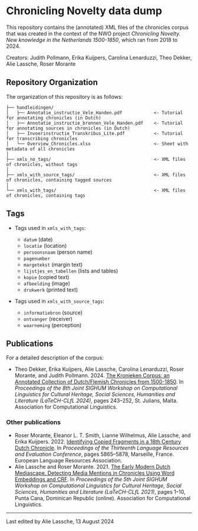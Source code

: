 # Chronicling Novelty data dump

This repository contains the (annotated) XML files of the chronicles corpus that was created in the context of the NWO project _Chronicling Novelty. New knowledge in the Netherlands 1500-1850_, which ran from 2018 to 2024.

Creators: Judith Pollmann, Erika Kuijpers, Carolina Lenarduzzi, Theo Dekker, Alie Lassche, Roser Morante 

## Repository Organization

The organization of this repository is as follows:
```
├── handleidingen/
│   ├── Annotatie_instructie_Vele_Handen.pdf            <- Tutorial for annotating chronicles (in Dutch)
│   ├── Annotatie_instructie_bronnen_Vele_Handen.pdf    <- Tutorial for annotating sources in chronicles (in Dutch)
│   ├── Invoerinstructie_Transkribus_Lite.pdf           <- Tutorial for transcribing chronicles
│   └── Overview_Chronicles.xlsx                        <- Sheet with metadata of all chronicles                 
│
├── xmls_no_tags/                                       <- XML files of chronicles, without tags
│
├── xmls_with_source_tags/                              <- XML files of chronicles, containing tagged sources
│
└── xmls_with_tags/                                     <- XML files of chronicles, containing tags

```

## Tags

- Tags used in `xmls_with_tags`:
    - `datum` (date)
    - `locatie` (location)
    - `persoonsnaam` (person name)
    - `pagenumber`
    - `margetekst` (margin text)
    - `lijstjes_en_tabellen` (lists and tables)
    - `kopie` (copied text)
    - `afbeelding` (image)
    - `drukwerk` (printed text)

- Tags used in `xmls_with_source_tags`:
    - `informatiebron` (source)
    - `ontvanger` (receiver)
    - `waarneming` (perception)


## Publications
For a detailed description of the corpus:
- Theo Dekker, Erika Kuijpers, Alie Lassche, Carolina Lenarduzzi, Roser Morante, and Judith Pollmann. 2024. [The Kronieken Corpus: an Annotated Collection of Dutch/Flemish Chronicles from 1500-1850](https://aclanthology.org/2024.latechclfl-1.24). In _Proceedings of the 8th Joint SIGHUM Workshop on Computational Linguistics for Cultural Heritage, Social Sciences, Humanities and Literature (LaTeCH-CLfL 2024)_, pages 243–252, St. Julians, Malta. Association for Computational Linguistics.
  
### Other publications
- Roser Morante, Eleanor L. T. Smith, Lianne Wilhelmus, Alie Lassche, and Erika Kuijpers. 2022. [Identifying Copied Fragments in a 18th Century Dutch Chronicle](https://aclanthology.org/2022.lrec-1.631). In _Proceedings of the Thirteenth Language Resources and Evaluation Conference_, pages 5865–5878, Marseille, France. European Language Resources Association.
- Alie Lassche and Roser Morante. 2021. [The Early Modern Dutch Mediascape. Detecting Media Mentions in Chronicles Using Word Embeddings and CRF](https://aclanthology.org/2021.latechclfl-1.1). In _Proceedings of the 5th Joint SIGHUM Workshop on Computational Linguistics for Cultural Heritage, Social Sciences, Humanities and Literature (LaTeCH-CLfL 2021)_, pages 1–10, Punta Cana, Dominican Republic (online). Association for Computational Linguistics.

---
Last edited by Alie Lassche, 13 August 2024
